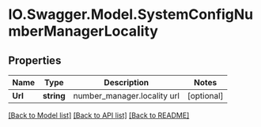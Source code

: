 # IO.Swagger.Model.SystemConfigNumberManagerLocality
## Properties

Name | Type | Description | Notes
------------ | ------------- | ------------- | -------------
**Url** | **string** | number_manager.locality url | [optional] 

[[Back to Model list]](../README.md#documentation-for-models) [[Back to API list]](../README.md#documentation-for-api-endpoints) [[Back to README]](../README.md)

